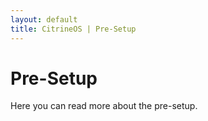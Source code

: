 ```yaml
---
layout: default
title: CitrineOS | Pre-Setup
---
```

# Pre-Setup

Here you can read more about the pre-setup.
